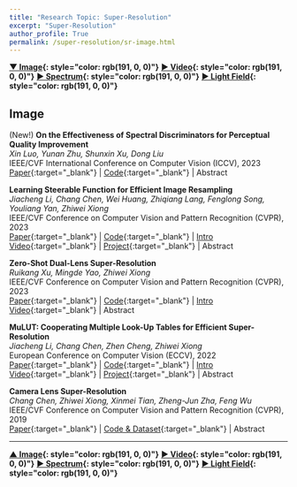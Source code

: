 ```yaml
---
title: "Research Topic: Super-Resolution"
excerpt: "Super-Resolution"
author_profile: True
permalink: /super-resolution/sr-image.html
---
```


__[▼ Image](/super-resolution/sr-image){: style="color: rgb(191, 0, 0)"}__ 
__[▶ Video](/super-resolution/sr-video){: style="color: rgb(191, 0, 0)"}__ 
__[▶ Spectrum](/super-resolution/sr-spectrum){: style="color: rgb(191, 0, 0)"}__
__[▶ Light Field](/super-resolution/sr-light-field){: style="color: rgb(191, 0, 0)"}__
<!-- [Others](/super-resolution/sr-other) -->

## Image


<span><highlighted>(New!)</highlighted></span> **On the Effectiveness of Spectral Discriminators for Perceptual Quality Improvement** <br>
*Xin Luo, Yunan Zhu, Shunxin Xu, Dong Liu* <br>
<span><pub>IEEE/CVF International Conference on Computer Vision (ICCV), 2023</pub></span> <br> 
[Paper](https://openaccess.thecvf.com/content/ICCV2023/html/Luo_On_the_Effectiveness_of_Spectral_Discriminators_for_Perceptual_Quality_Improvement_ICCV_2023_paper.html){:target="_blank"} |
[Code](https://github.com/Luciennnnnnn/DualFormer){:target="_blank"} |
<a onclick='expandABS("luo23")'> Abstract</a> 
<div style="display: none;" class=abs id="luo23"><br>
Several recent studies advocate the use of spectral discriminators, which evaluate the Fourier spectra of images for generative modeling. However, the effectiveness of the spectral discriminators is not well interpreted yet. We tackle this issue by examining the spectral discriminators in the context of perceptual image super-resolution (i.e., GAN-based SR), as SR image quality is susceptible to spectral changes. Our analyses reveal that the spectral discriminator indeed performs better than the ordinary (a.k.a. spatial) discriminator in identifying the differences in the high-frequency range; however, the spatial discriminator holds an advantage in the low-frequency range. Thus, we suggest that the spectral and spatial discriminators shall be used simultaneously. Moreover, we improve the spectral discriminators by first calculating the patch-wise Fourier spectrum and then aggregating the spectra by Transformer. We verify the effectiveness of the proposed method twofold. On the one hand, thanks to the additional spectral discriminator, our obtained SR images have their spectra better aligned to those of the real images, which leads to a better PD tradeoff. On the other hand, our ensembled discriminator predicts the perceptual quality more accurately, as evidenced in the no-reference image quality assessment task.
</div>

**Learning Steerable Function for Efficient Image Resampling** <br>
*Jiacheng Li, Chang Chen, Wei Huang, Zhiqiang Lang, Fenglong Song, Youliang Yan, Zhiwei Xiong* <br>
<span><pub>IEEE/CVF Conference on Computer Vision and Pattern Recognition (CVPR), 2023</pub></span> <br>
[Paper](https://openaccess.thecvf.com/content/CVPR2023/html/Li_Learning_Steerable_Function_for_Efficient_Image_Resampling_CVPR_2023_paper.html){:target="_blank"} |
[Code](https://github.com/ddlee-cn/LeRF-MindSpore){:target="_blank"} | 
[Intro Video](https://www.youtube.com/watch?v=6Sgnq2AD5yw){:target="_blank"} |
[Project](https://lerf.pages.dev){:target="_blank"} |
<a onclick='expandABS("li23")'> Abstract </a>
<div style="display: none;" class=abs id="li23"><br>
Image resampling is a basic technique that is widely employed in daily applications. Existing deep neural networks (DNNs) have made impressive progress in resampling performance. Yet these methods are still not the perfect substitute for interpolation, due to the issues of efficiency and continuous resampling. In this work, we propose a novel method of Learning Resampling Function (termed LeRF), which takes advantage of both the structural priors learned by DNNs and the locally continuous assumption of interpolation methods. Specifically, LeRF assigns spatially-varying steerable resampling functions to input image pixels and learns to predict the hyper-parameters that determine the orientations of these resampling functions with a neural network. To achieve highly efficient inference, we adopt look-up tables (LUTs) to accelerate the inference of the learned neural network. Furthermore, we design a directional ensemble strategy and edge-sensitive indexing patterns to better capture local structures. Extensive experiments show that our method runs as fast as interpolation, generalizes well to arbitrary transformations, and outperforms interpolation significantly, e.g., up to 3dB PSNR gain over bicubic for x2 upsampling on Manga109.
</div>

**Zero-Shot Dual-Lens Super-Resolution** <br>
*Ruikang Xu, Mingde Yao, Zhiwei Xiong* <br>
<span><pub>IEEE/CVF Conference on Computer Vision and Pattern Recognition (CVPR), 2023</pub></span> <br>
[Paper](https://openaccess.thecvf.com/content/CVPR2023/html/Xu_Zero-Shot_Dual-Lens_Super-Resolution_CVPR_2023_paper.html){:target="_blank"} |
[Code](https://github.com/XrKang/ZeDuSR){:target="_blank"} | 
[Intro Video](https://www.youtube.com/watch?v=ChHAIGyDFAI){:target="_blank"} | 
<a onclick='expandABS("xu23")'> Abstract </a>
<div style="display: none;" class=abs id="xu23"><br>
The asymmetric dual-lens configuration is commonly available on mobile devices nowadays, which naturally stores a pair of wide-angle and telephoto images of the same scene to support realistic super-resolution (SR). Even on the same device, however, the degradation for modeling realistic SR is image-specific due to the unknown acquisition process (e.g., tiny camera motion). In this paper, we propose a zero-shot solution for dual-lens SR (ZeDuSR), where only the dual-lens pair at test time is used to learn an image-specific SR model. As such, ZeDuSR adapts itself to the current scene without using external training data, and thus gets rid of generalization difficulty. However, there are two major challenges to achieving this goal: 1) dual-lens alignment while keeping the realistic degradation, and 2) effective usage of highly limited training data. To overcome these two challenges, we propose a degradation-invariant alignment method and a degradation-aware training strategy to fully exploit the information within a single dual-lens pair. Extensive experiments validate the superiority of ZeDuSR over existing solutions on both synthesized and real-world dual-lens datasets.
</div>


**MuLUT: Cooperating Multiple Look-Up Tables for Efficient Super-Resolution** <br>
*Jiacheng Li, Chang Chen, Zhen Cheng, Zhiwei Xiong* <br>
<span><pub>European Conference on Computer Vision (ECCV), 2022</pub></span> <br>
[Paper](https://link.springer.com/chapter/10.1007/978-3-031-19797-0_14){:target="_blank"} |
[Code](https://github.com/ddlee-cn/MuLUT){:target="_blank"} | 
[Intro Video](https://youtu.be/xmvQYW7dtaE){:target="_blank"} |
[Project](https://mulut.pages.dev){:target="_blank"} |
<a onclick='expandABS("li22")'> Abstract </a>
<div style="display: none;" class=abs id="li22"><br>
The high-resolution screen of edge devices stimulates a strong demand for efficient image super-resolution (SR). An emerging research, SR-LUT, responds to this demand by marrying the look-up table (LUT) with learning-based SR methods. However, the size of a single LUT grows exponentially with the increase of its indexing capacity. Consequently, the receptive field of a single LUT is restricted, resulting in inferior performance. To address this issue, we extend SR-LUT by enabling the cooperation of Multiple LUTs, termed MuLUT. Firstly, we devise two novel complementary indexing patterns and construct multiple LUTs in parallel. Secondly, we propose a re-indexing mechanism to enable the hierarchical indexing between multiple LUTs. In these two ways, the total size of MuLUT is linear to its indexing capacity, yielding a practical method to obtain superior performance. We examine the advantage of MuLUT on five SR benchmarks. MuLUT achieves a significant improvement over SR-LUT, up to 1.1 dB PSNR, while preserving its efficiency. Moreover, we extend MuLUT to address demosaicing of Bayer-patterned images, surpassing SR-LUT on two benchmarks by a large margin.
</div>


**Camera Lens Super-Resolution** <br>
*Chang Chen, Zhiwei Xiong, Xinmei Tian, Zheng-Jun Zha, Feng Wu* <br>
<span><pub>IEEE/CVF Conference on Computer Vision and Pattern Recognition (CVPR), 2019</pub></span> <br>
[Paper](http://openaccess.thecvf.com/content_CVPR_2019/html/Chen_Camera_Lens_Super-Resolution_CVPR_2019_paper){:target="_blank"} |
[Code & Dataset](https://github.com/ngchc/CameraSR){:target="_blank"} |
<a onclick='expandABS("chen19")'> Abstract </a>
<div style="display: none;" class=abs id="chen19"><br>
Existing methods for single image super-resolution (SR) are typically evaluated with synthetic degradation models such as bicubic or Gaussian downsampling. In this paper, we investigate SR from the perspective of camera lenses, named as CameraSR, which aims to alleviate the intrinsic tradeoff between resolution (R) and field-of-view (V) in realistic imaging systems. Specifically, we view the R-V degradation as a latent model in the SR process and learn to reverse it with realistic low- and high-resolution image pairs. To obtain the paired images, we propose two novel data acquisition strategies for two representative imaging systems (i.e., DSLR and smartphone cameras), respectively. Based on the obtained City100 dataset, we quantitatively analyze the performance of commonly-used synthetic degradation models, and demonstrate the superiority of CameraSR as a practical solution to boost the performance of existing SR methods. Moreover, CameraSR can be readily generalized to different content and devices, which serves as an advanced digital zoom tool in realistic imaging systems.
</div>


---


__[▲ Image](/super-resolution/sr-image){: style="color: rgb(191, 0, 0)"}__ 
__[▶ Video](/super-resolution/sr-video){: style="color: rgb(191, 0, 0)"}__ 
__[▶ Spectrum](/super-resolution/sr-spectrum){: style="color: rgb(191, 0, 0)"}__
__[▶ Light Field](/super-resolution/sr-light-field){: style="color: rgb(191, 0, 0)"}__

<!-- **UDNet: Up-Down Network for Compact and Efficient Feature Representation in Image Super-Resolution** <br>
*Chang Chen, Xinmei Tian, Feng Wu, Zhiwei Xiong* <br>
<span><pub>IEEE International Conference on Computer Vision Workshops (ICCVW), 2017</pub></span> <br> 
[Paper](https://ieeexplore.ieee.org/document/8265339){:target="_blank"} |
<a onclick='expandABS("chen17")'> Abstract </a>
<div style="display: none;" class=abs id="chen17"><br>
Recently, image super-resolution (SR) using convolutional neural networks (CNNs) have achieved remarkable performance. However, there is a tradeoff between performance and speed of SR, depending on whether feature representation and learning are conducted in high-resolution (HR) or low-resolution (LR) space. Generally, to pursue real-time SR, the number of parameters in CNNs has to be restricted, which results in performance degradation. In this paper, we propose a compact and efficient feature representation for real-time SR, named up-down network (UDNet). Specifically, a novel hourglass-shape structure is introduced by combining transposed convolution and spatial aggregation. This structure enables the network to transfer the feature representations between LR and HR spaces multiple times to learn a better mapping. Comprehensive experiments demonstrate that, compared with existing CNN models, UDNet achieves real-time SR without performance degradation on widely used benchmarks.
</div>
 -->





<!-- 
**Example-Based Super-Resolution With Soft Information and Decision** <br>
*Zhiwei Xiong, Dong Xu, Xiaoyan Sun, Feng Wu* <br>
<span><pub>IEEE Transactions on Multimedia (T-MM), 2013</pub></span> <br>
[Paper](http://ieeexplore.ieee.org/document/6518133/){:target="_blank"} |
<a onclick='expandABS("xiong13")'> Abstract </a>
<div style="display: none;" class=abs id="xiong13"><br>
The one-to-one correspondence between co-occurrence image patches of two different resolutions is extensively used in example-based super-resolution (SR). Due to the dimensionality gap between low resolution (LR) and high resolution (HR) spaces, however, an LR patch may correspond to a number of HR patches in practice. This ambiguity is difficult to be overcome with examples representing a deterministic mapping. In this paper, we propose a statistical method for exploiting the one-to-many correspondence between LR and HR patches, which we call soft information and decision. Soft information means an LR patch is mapped to a pixel-wise distribution of all its possible HR counterparts, rather than a single or a limited set of HR candidates. Relying on the soft information, example-based SR is then regarded as an optimization problem to best preserve the local consistency in the recovered HR image. This problem is solved with an efficient message passing algorithm with a factor graph model. The final decision on the HR pixel value is made upon the maximum a posteriori estimation and is called a soft decision. Experimental results demonstrate the superiority of the proposed method compared with the state-of-the-art methods, in terms of both the subjective and objective quality of synthesized HR images.
</div>


**Robust Web Image/Video Super-Resolution** <br>
*Zhiwei Xiong, Xiaoyan Sun, Feng Wu* <br>
<span><pub>IEEE Transactions on Image Processing (T-IP), 2010</pub></span> <br>
[Paper](https://ieeexplore.ieee.org/abstract/document/5430911/){:target="_blank"} |
<a onclick='expandABS("xiong10")'> Abstract </a>
<div style="display: none;" class=abs id="xiong10"><br>
This paper proposes a robust single-image super-resolution method for enlarging low quality web image/video degraded by downsampling and compression. To simultaneously improve the resolution and perceptual quality of such web image/video, we bring forward a practical solution which combines adaptive regularization and learning-based super-resolution. The contribution of this work is twofold. First, we propose to analyze the image energy change characteristics during the iterative regularization process, i.e., the energy change ratio between primitive (e.g., edges, ridges and corners) and nonprimitive fields. Based on the revealed convergence property of the energy change ratio, appropriate regularization strength can then be determined to well balance compression artifacts removal and primitive components preservation. Second, we verify that this adaptive regularization can steadily and greatly improve the pair matching accuracy in learning-based super-resolution. Consequently, their combination effectively eliminates the quantization noise and meanwhile faithfully compensates the missing high-frequency details, yielding robust super-resolution performance in the compression scenario. Experimental results demonstrate that our solution produces visually pleasing enlargements for various web images/videos.
</div>


**Image Hallucination with Feature Enhancement** <br>
*Zhiwei Xiong, Xiaoyan Sun, Feng Wu* <br>
<span><pub>IEEE Conference on Computer Vision and Pattern Recognition (CVPR), 2009</pub></span> <br>
[Paper](https://ieeexplore.ieee.org/abstract/document/5206630/){:target="_blank"} |
<a onclick='expandABS("xiong09")'> Abstract </a>
<div style="display: none;" class=abs id="xiong09"><br>
Example-based super-resolution recovers missing high frequencies in a magnified image by learning the correspondence between co-occurrence examples at two different resolution levels. As high-resolution examples usually contain more details and are of higher dimensionality in comparison with low-resolution ones, the mapping from low-resolution to high-resolution is an ill-posed problem. Rather than imposing more complicated mapping constraints, we propose to improve the mapping accuracy by enhancing low-resolution examples in terms of mapped features, e.g., derivatives and primitives. A feature enhancement method is presented through a combination of interpolation with prefiltering and non-blind sparse prior deblurring. By enhancing low-resolution examples, unique feature information carried by high-resolution examples is decreased. This regularization reduces the intrinsic dimensionality disparity between two different resolution examples and thus improves the feature mapping accuracy. Experiments demonstrate our super-resolution scheme with feature enhancement produces high quality results both perceptually and quantitatively.

</div> -->
